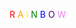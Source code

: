 <span style="color: red;">R</span>
<span style="color: orange;">A</span>
<span style="color: yellow;">I</span>
<span style="color: green;">N</span>
<span style="color: blue;">B</span>
<span style="color: indigo;">O</span>
<span style="color: violet;">W</span>
